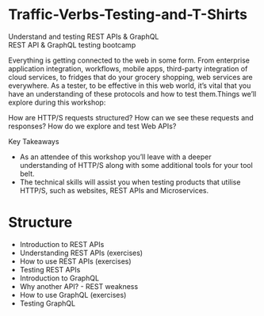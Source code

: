 # Traffic-Verbs-Testing-and-T-Shirts

Understand and testing REST APIs & GraphQL  
REST API & GraphQL testing bootcamp

Everything is getting connected to the web in some form. From enterprise application integration, workflows, mobile apps, third-party integration of cloud services, to fridges that do your grocery shopping, web services are everywhere. As a tester, to be effective in this web world, it’s vital that you have an understanding of these protocols and how to test them.Things we’ll explore during this workshop:

How are HTTP/S requests structured?
How can we see these requests and responses?
How do we explore and test Web APIs?

Key Takeaways
- As an attendee of this workshop you’ll leave with a deeper understanding of HTTP/S along with some additional tools for your tool belt. 
- The technical skills will assist you when testing products that utilise HTTP/S, such as websites, REST APIs and Microservices.



# Structure

- Introduction to REST APIs
- Understanding REST APIs (exercises)
- How to use REST APIs (exercises)
- Testing REST APIs
- Introduction to GraphQL
- Why another API? - REST weakness
- How to use GraphQL (exercises)
- Testing GraphQL

